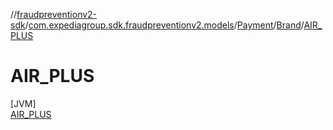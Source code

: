 //[fraudpreventionv2-sdk](../../../../../index.md)/[com.expediagroup.sdk.fraudpreventionv2.models](../../../index.md)/[Payment](../../index.md)/[Brand](../index.md)/[AIR_PLUS](index.md)

# AIR_PLUS

[JVM]\
[AIR_PLUS](index.md)
